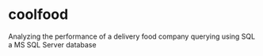# coolfood
Analyzing the performance of a delivery food company querying using SQL a MS SQL Server database
